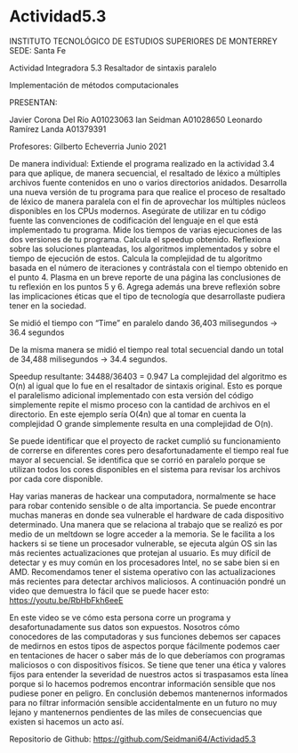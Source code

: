 # Actividad5.3



INSTITUTO TECNOLÓGICO DE ESTUDIOS SUPERIORES DE MONTERREY
SEDE: Santa Fe 


Actividad Integradora 5.3 Resaltador de sintaxis paralelo


Implementación de métodos computacionales



PRESENTAN: 
                                              
Javier Corona Del Río                A01023063
Ian Seidman                               A01028650
Leonardo Ramírez Landa	   A01379391









Profesores:
Gilberto Echeverria
Junio 2021

De manera individual:
Extiende el programa realizado en la actividad 3.4 para que aplique, de manera secuencial, el resaltado de léxico a múltiples archivos fuente contenidos en uno o varios directorios anidados.
Desarrolla una nueva versión de tu programa para que realice el proceso de resaltado de léxico de manera paralela con el fin de aprovechar los múltiples núcleos disponibles en los CPUs modernos.
Asegúrate de utilizar en tu código fuente las convenciones de codificación del lenguaje en el que está implementado tu programa.
Mide los tiempos de varias ejecuciones de las dos versiones de tu programa. Calcula el speedup obtenido. Reflexiona sobre las soluciones planteadas, los algoritmos implementados y sobre el tiempo de ejecución de estos.
Calcula la complejidad de tu algoritmo basada en el número de iteraciones y contrástala con el tiempo obtenido en el punto 4.
Plasma en un breve reporte de una página las conclusiones de tu reflexión en los puntos 5 y 6. Agrega además una breve reflexión sobre las implicaciones éticas que el tipo de tecnología que desarrollaste pudiera tener en la sociedad.

Se midió el tiempo con “Time” en paralelo dando 36,403 milisegundos -> 36.4 segundos




De la misma manera se midió el tiempo real total secuencial dando un total de 34,488 milisegundos -> 34.4 segundos.

Speedup resultante: 34488/36403 = 0.947
La complejidad del algoritmo es O(n) al igual que lo fue en el resaltador de sintaxis original. Esto es porque el paralelismo adicional implementado con esta versión del código simplemente repite el mismo proceso con la cantidad de archivos en el directorio. En este ejemplo sería O(4n) que al tomar en cuenta la complejidad O grande simplemente resulta en una complejidad de O(n). 

Se puede identificar que el proyecto de racket cumplió su funcionamiento de correrse en diferentes cores pero desafortunadamente el tiempo real fue mayor al secuencial. Se identifica que se corrió en paralelo porque se utilizan todos los cores disponibles en el sistema para revisar los archivos por cada core disponible.

Hay varias maneras de hackear una computadora, normalmente se hace para robar contenido sensible o de alta importancia. Se puede encontrar muchas maneras en donde sea vulnerable el hardware de cada dispositivo determinado. Una manera que se relaciona al trabajo que se realizó es por medio de un meltdown se logre acceder a la memoria. Se le facilita a los hackers si se tiene un procesador vulnerable, se ejecuta algún OS sin las más recientes actualizaciones que protejan al usuario. Es muy difícil de detectar y es muy común en los procesadores Intel, no se sabe bien si en AMD. Recomendamos tener el sistema operativo con las actualizaciones más recientes para detectar archivos maliciosos. A continuación pondré un video que demuestra lo fácil que se puede hacer esto: https://youtu.be/RbHbFkh6eeE 

En este video se ve cómo esta persona corre un programa y desafortunadamente sus datos son expuestos. Nosotros cómo conocedores de las computadoras y sus funciones debemos ser capaces de medirnos en estos tipos de aspectos porque fácilmente podemos caer en tentaciones de hacer o saber más de lo que deberíamos con programas maliciosos o con dispositivos físicos. Se tiene que tener una ética y valores fijos para entender la severidad de nuestros actos si traspasamos esta línea porque si lo hacemos podremos encontrar información sensible que nos pudiese poner en peligro. En conclusión debemos mantenernos informados para no filtrar información sensible accidentalmente en un futuro no muy lejano y mantenernos pendientes de las miles de consecuencias que existen si hacemos un acto así. 

Repositorio de Github: https://github.com/Seidmani64/Actividad5.3 
